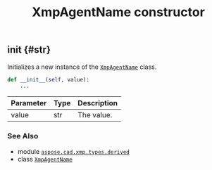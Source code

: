 ﻿---
title: XmpAgentName constructor
second_title: Aspose.CAD for Python via .NET API References
description: 
type: docs
weight: 10
url: /aspose.cad.xmp.types.derived/xmpagentname/__init__/
is_root: false
---

## __init__ {#str}

Initializes a new instance of the [`XmpAgentName`](/cad/python-net/aspose.cad.xmp.types.derived/xmpagentname) class.



```python
def __init__(self, value):
    ...
```


| Parameter | Type | Description |
| :- | :- | :- |
| value | str | The value. |



### See Also
* module [`aspose.cad.xmp.types.derived`](../../)
* class [`XmpAgentName`](/cad/python-net/aspose.cad.xmp.types.derived/xmpagentname)
